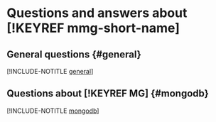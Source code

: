# Questions and answers about [!KEYREF mmg-short-name]

## General questions {#general}

[!INCLUDE-NOTITLE [general](general.md)]

## Questions about [!KEYREF MG] {#mongodb}

[!INCLUDE-NOTITLE [mongodb](mongodb.md)]

